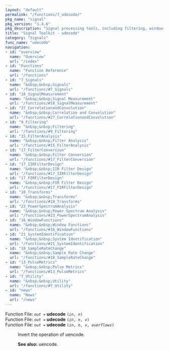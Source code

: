 ```yaml
---
layout: "default"
permalink: "/functions/7_udecode/"
pkg_name: "signal"
pkg_version: "1.4.6"
pkg_description: "Signal processing tools, including filtering, windowing and display functions."
title: "Signal Toolkit - udecode"
category: "Signals"
func_name: "udecode"
navigation:
- id: "overview"
  name: "Overview"
  url: "/index"
- id: "Functions"
  name: "Function Reference"
  url: "/functions"
- id: "7_Signals"
  name: "&nbsp;&nbsp;Signals"
  url: "/functions/#7_Signals"
- id: "18_SignalMeasurement"
  name: "&nbsp;&nbsp;Signal Measurement"
  url: "/functions/#18_SignalMeasurement"
- id: "27_CorrelationandConvolution"
  name: "&nbsp;&nbsp;Correlation and Convolution"
  url: "/functions/#27_CorrelationandConvolution"
- id: "9_Filtering"
  name: "&nbsp;&nbsp;Filtering"
  url: "/functions/#9_Filtering"
- id: "15_FilterAnalysis"
  name: "&nbsp;&nbsp;Filter Analysis"
  url: "/functions/#15_FilterAnalysis"
- id: "17_FilterConversion"
  name: "&nbsp;&nbsp;Filter Conversion"
  url: "/functions/#17_FilterConversion"
- id: "17_IIRFilterDesign"
  name: "&nbsp;&nbsp;IIR Filter Design"
  url: "/functions/#17_IIRFilterDesign"
- id: "17_FIRFilterDesign"
  name: "&nbsp;&nbsp;FIR Filter Design"
  url: "/functions/#17_FIRFilterDesign"
- id: "10_Transforms"
  name: "&nbsp;&nbsp;Transforms"
  url: "/functions/#10_Transforms"
- id: "23_PowerSpectrumAnalysis"
  name: "&nbsp;&nbsp;Power Spectrum Analysis"
  url: "/functions/#23_PowerSpectrumAnalysis"
- id: "16_WindowFunctions"
  name: "&nbsp;&nbsp;Window Functions"
  url: "/functions/#16_WindowFunctions"
- id: "21_SystemIdentification"
  name: "&nbsp;&nbsp;System Identification"
  url: "/functions/#21_SystemIdentification"
- id: "18_SampleRateChange"
  name: "&nbsp;&nbsp;Sample Rate Change"
  url: "/functions/#18_SampleRateChange"
- id: "13_PulseMetrics"
  name: "&nbsp;&nbsp;Pulse Metrics"
  url: "/functions/#13_PulseMetrics"
- id: "7_Utility"
  name: "&nbsp;&nbsp;Utility"
  url: "/functions/#7_Utility"
- id: "news"
  name: "News"
  url: "/news"
---
```

<dl class="first-deftypefn">
<dt class="deftypefn" id="index-udecode"><span class="category-def">Function File: </span><span><code class="def-type"><var class="var">out</var> =</code> <strong class="def-name">udecode</strong> <code class="def-code-arguments">(<var class="var">in</var>, <var class="var">n</var>)</code><a class="copiable-link" href="#index-udecode"></a></span></dt>
<dt class="deftypefnx def-cmd-deftypefn" id="index-udecode-1"><span class="category-def">Function File: </span><span><code class="def-type"><var class="var">out</var> =</code> <strong class="def-name">udecode</strong> <code class="def-code-arguments">(<var class="var">in</var>, <var class="var">n</var>, <var class="var">v</var>)</code><a class="copiable-link" href="#index-udecode-1"></a></span></dt>
<dt class="deftypefnx def-cmd-deftypefn" id="index-udecode-2"><span class="category-def">Function File: </span><span><code class="def-type"><var class="var">out</var> =</code> <strong class="def-name">udecode</strong> <code class="def-code-arguments">(<var class="var">in</var>, <var class="var">n</var>, <var class="var">v</var>, <var class="var">overflows</var>)</code><a class="copiable-link" href="#index-udecode-2"></a></span></dt>
<dd><p>Invert the operation of uencode.
 </p>
<p><strong class="strong">See also:</strong> uencode.
 </p></dd></dl>